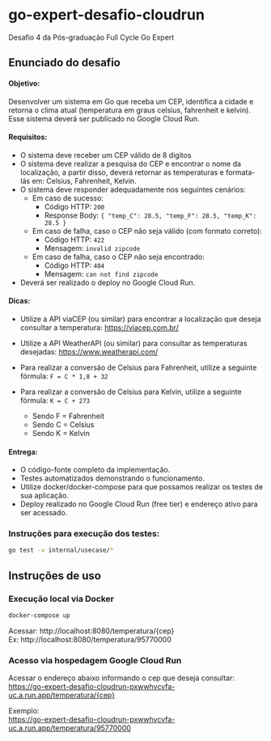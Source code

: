 # go-expert-desafio-cloudrun
Desafio 4 da Pós-graduação Full Cycle Go Expert

## Enunciado do desafio

#### Objetivo:
Desenvolver um sistema em Go que receba um CEP, identifica a cidade e retorna o clima atual (temperatura em graus celsius, fahrenheit e kelvin). Esse sistema deverá ser publicado no Google Cloud Run.

#### Requisitos:

- O sistema deve receber um CEP válido de 8 digitos
- O sistema deve realizar a pesquisa do CEP e encontrar o nome da localização, a partir disso, deverá retornar as temperaturas e formata-lás em: Celsius, Fahrenheit, Kelvin.
- O sistema deve responder adequadamente nos seguintes cenários:
  - Em caso de sucesso:
    - Código HTTP: `200`
    - Response Body: `{ "temp_C": 28.5, "temp_F": 28.5, "temp_K": 28.5 }`
  - Em caso de falha, caso o CEP não seja válido (com formato correto):
    - Código HTTP: `422`
    - Mensagem: `invalid zipcode`
  - ​Em caso de falha, caso o CEP não seja encontrado:
    - Código HTTP: `404`
    - Mensagem: `can not find zipcode`
- Deverá ser realizado o deploy no Google Cloud Run.

#### Dicas:

- Utilize a API viaCEP (ou similar) para encontrar a localização que deseja consultar a temperatura: https://viacep.com.br/
- Utilize a API WeatherAPI (ou similar) para consultar as temperaturas desejadas: https://www.weatherapi.com/

- Para realizar a conversão de Celsius para Fahrenheit, utilize a seguinte fórmula: `F = C * 1,8 + 32`

- Para realizar a conversão de Celsius para Kelvin, utilize a seguinte fórmula: `K = C + 273`
  - Sendo F = Fahrenheit
  - Sendo C = Celsius
  - Sendo K = Kelvin

#### Entrega:

- O código-fonte completo da implementação.
- Testes automatizados demonstrando o funcionamento.
- Utilize docker/docker-compose para que possamos realizar os testes de sua aplicação.
- Deploy realizado no Google Cloud Run (free tier) e endereço ativo para ser acessado.

### Instruções para execução dos testes:

```bash
go test -v internal/usecase/*
```

## Instruções de uso

### Execução local via Docker

```bash
docker-compose up
````

Acessar: http://localhost:8080/temperatura/{cep} \
Ex: http://localhost:8080/temperatura/95770000

### Acesso via hospedagem Google Cloud Run

Acessar o endereço abaixo informando o cep que deseja consultar:\
https://go-expert-desafio-cloudrun-pxwwhvcvfa-uc.a.run.app/temperatura/{cep}

Exemplo:\
https://go-expert-desafio-cloudrun-pxwwhvcvfa-uc.a.run.app/temperatura/95770000

